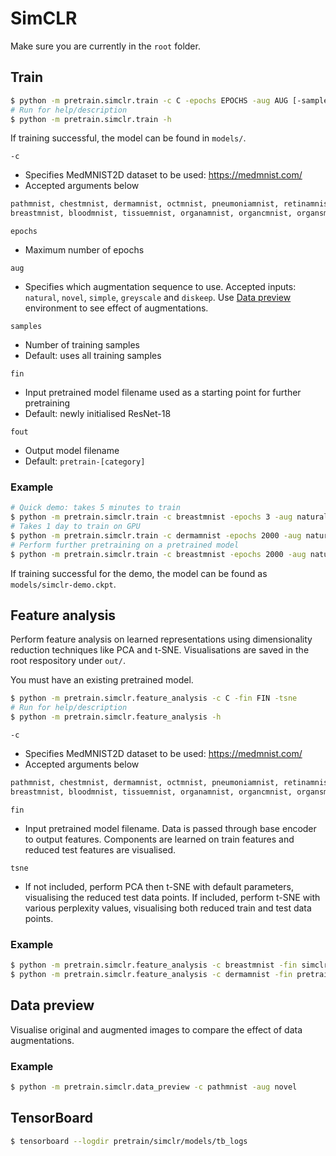 # SimCLR

Make sure you are currently in the `root` folder.

## Train

```bash
$ python -m pretrain.simclr.train -c C -epochs EPOCHS -aug AUG [-samples SAMPLES] [-fin FIN] [-fout FOUT]
# Run for help/description
$ python -m pretrain.simclr.train -h
```

If training successful, the model can be found in `models/`.

`-c`
- Specifies MedMNIST2D dataset to be used: https://medmnist.com/
- Accepted arguments below
```py
pathmnist, chestmnist, dermamnist, octmnist, pneumoniamnist, retinamnist, 
breastmnist, bloodmnist, tissuemnist, organamnist, organcmnist, organsmnist
```

`epochs`
- Maximum number of epochs

`aug`
- Specifies which augmentation sequence to use. Accepted inputs: `natural`,
  `novel`, `simple`, `greyscale` and `diskeep`. Use [Data preview](#data-preview) environment
  to see effect of augmentations.

`samples`
- Number of training samples
- Default: uses all training samples

`fin`
- Input pretrained model filename used as a starting point for further
  pretraining
- Default: newly initialised ResNet-18

`fout`
- Output model filename
- Default: `pretrain-[category]`

### Example

```bash
# Quick demo: takes 5 minutes to train
$ python -m pretrain.simclr.train -c breastmnist -epochs 3 -aug natural -samples 20 -fout simclr-demo
# Takes 1 day to train on GPU
$ python -m pretrain.simclr.train -c dermamnist -epochs 2000 -aug natural
# Perform further pretraining on a pretrained model
$ python -m pretrain.simclr.train -c breastmnist -epochs 2000 -aug natural -fin pretrain-dermamnist
```

If training successful for the demo, the model can be found as
`models/simclr-demo.ckpt`.

## Feature analysis

Perform feature analysis on learned representations using dimensionality
reduction techniques like PCA and t-SNE. Visualisations are saved in the root
respository under `out/`.

You must have an existing pretrained model.

```bash
$ python -m pretrain.simclr.feature_analysis -c C -fin FIN -tsne
# Run for help/description
$ python -m pretrain.simclr.feature_analysis -h
```

`-c`
- Specifies MedMNIST2D dataset to be used: https://medmnist.com/
- Accepted arguments below
```py
pathmnist, chestmnist, dermamnist, octmnist, pneumoniamnist, retinamnist, 
breastmnist, bloodmnist, tissuemnist, organamnist, organcmnist, organsmnist
```

`fin`
- Input pretrained model filename. Data is passed through base encoder to output
  features. Components are learned on train features and reduced test features
  are visualised.

`tsne`
- If not included, perform PCA then t-SNE with default parameters, visualising
  the reduced test data points. If included, perform t-SNE with various
  perplexity values, visualising both reduced train and test data points.

### Example

```bash
$ python -m pretrain.simclr.feature_analysis -c breastmnist -fin simclr-demo
$ python -m pretrain.simclr.feature_analysis -c dermamnist -fin pretrain-dermamnist -tsne
```

## Data preview

Visualise original and augmented images to compare the effect of data
augmentations.

### Example

```bash
$ python -m pretrain.simclr.data_preview -c pathmnist -aug novel
```

## TensorBoard

```bash
$ tensorboard --logdir pretrain/simclr/models/tb_logs
```
